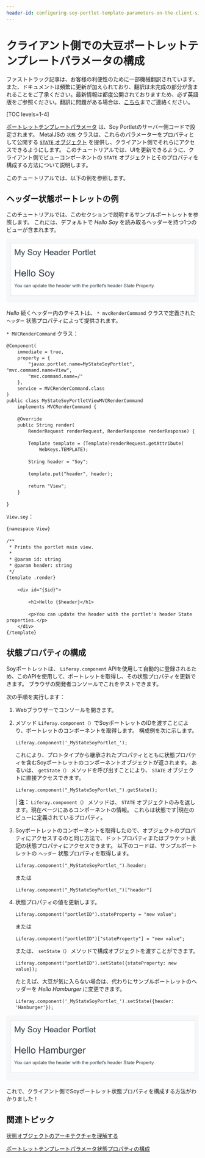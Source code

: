 ```yaml
---
header-id: configuring-soy-portlet-template-parameters-on-the-client-side
---
```


# クライアント側での大豆ポートレットテンプレートパラメータの構成

<p class="alert alert-info"><span class="wysiwyg-color-blue120">ファストトラック記事は、お客様の利便性のために一部機械翻訳されています。また、ドキュメントは頻繁に更新が加えられており、翻訳は未完成の部分が含まれることをご了承ください。最新情報は都度公開されておりますため、必ず英語版をご参照ください。翻訳に問題がある場合は、<a href="mailto:support-content-jp@liferay.com">こちら</a>までご連絡ください。</span></p>

[TOC levels=1-4]

[ポートレットテンプレートパラメータ](/docs/7-1/tutorials/-/knowledge_base/t/creating-a-soy-portlet#using-portlet-template-parameters-in-the-soy-template) は、Soy Portletのサーバー側コードで設定されます。 MetalJSの `状態` クラスは、これらのパラメーターをプロパティとして公開する [`STATE` オブジェクト](/docs/7-1/tutorials/-/knowledge_base/t/understanding-the-state-object-architecture) を提供し、クライアント側でそれらにアクセスできるようにします。 このチュートリアルでは、UIを更新できるように、クライアント側でビューコンポーネントの `STATE` オブジェクトとそのプロパティを構成する方法について説明します。

このチュートリアルでは、以下の例を参照します。

## ヘッダー状態ポートレットの例

このチュートリアルでは、このセクションで説明するサンプルポートレットを参照します。 これには、デフォルトで *Hello Soy* を読み取るヘッダーを持つ1つのビューが含まれます。

![図1：サンプルのSoyポートレットには構成可能なヘッダーがあります。](../../../../images/soy-example-portlet-start.png)

*Hello* 続くヘッダー内のテキストは、 `* mvcRenderCommand` クラスで定義された `ヘッダー` 状態プロパティによって提供されます。

`* MVCRenderCommand` クラス：

    @Component(
        immediate = true,
        property = {
            "javax.portlet.name=MyStateSoyPortlet", "mvc.command.name=View",
            "mvc.command.name=/"
        },
        service = MVCRenderCommand.class
    )
    public class MyStateSoyPortletViewMVCRenderCommand
        implements MVCRenderCommand {
    
        @Override
        public String render(
            RenderRequest renderRequest, RenderResponse renderResponse) {
    
            Template template = (Template)renderRequest.getAttribute(
                WebKeys.TEMPLATE);
    
            String header = "Soy";
    
            template.put("header", header);
    
            return "View";
        }
    
    }

`View.soy`：

    {namespace View}
    
    /**
     * Prints the portlet main view.
     * 
     * @param id: string
     * @param header: string
     */
    {template .render}
    
        <div id="{$id}">
    
            <h1>Hello {$header}</h1>
    
            <p>You can update the header with the portlet's header State properties.</p>
        </div>
    {/template}

## 状態プロパティの構成

Soyポートレットは、 `Liferay.component` APIを使用して自動的に登録されるため、このAPIを使用して、ポートレットを取得し、その状態プロパティを更新できます。 ブラウザの開発者コンソールでこれをテストできます。

次の手順を実行します：

1.  Webブラウザーでコンソールを開きます。

2.  メソッド `Liferay.component（）`でSoyポートレットのIDを渡すことにより、ポートレットのコンポーネントを取得します。 構成例を次に示します。
   
        Liferay.component('_MyStateSoyPortlet_');

    これにより、プロトタイプから継承されたプロパティとともに状態プロパティを含むSoyポートレットのコンポーネントオブジェクトが返されます。 あるいは、 `getState（）` メソッドを呼び出すことにより、 `STATE` オブジェクトに直接アクセスできます。
   
        Liferay.component("_MyStateSoyPortlet_").getState();

    | **注：** `Liferay.component（）` メソッドは、 `STATE` オブジェクトのみを返します。現在ページにあるコンポーネントの情報。 これらは状態です|現在のビューに定義されているプロパティ。

3.  Soyポートレットのコンポーネントを取得したので、オブジェクトのプロパティにアクセスするのと同じ方法で、ドットプロパティまたはブラケット表記の状態プロパティにアクセスできます。 以下のコードは、サンプルポートレットの `ヘッダー` 状態プロパティを取得します。
   
        Liferay.component("_MyStateSoyPortlet_").header;

    または
   
        Liferay.component("_MyStateSoyPortlet_")["header"]

4.  状態プロパティの値を更新します。
   
        Liferay.component("portletID").stateProperty = "new value";

    または
   
        Liferay.component("portletID")["stateProperty"] = "new value";

    または、 `setState（）` メソッドで構成オブジェクトを渡すことができます。
   
        Liferay.component("portletID").setState({stateProperty: new value});

    たとえば、大豆が気に入らない場合は、代わりにサンプルポートレットのヘッダーを *Hello Hamburger* に変更できます。
   
        Liferay.component('_MyStateSoyPortlet_').setState({header: 'Hamburger'});

![図2：クライアント側でサンプルポートレットのヘッダー状態プロパティを変更できます。](../../../../images/soy-example-portlet-fin.png)

これで、クライアント側でSoyポートレット状態プロパティを構成する方法がわかりました！

## 関連トピック

[状態オブジェクトのアーキテクチャを理解する](/docs/7-1/tutorials/-/knowledge_base/t/understanding-the-state-object-architecture)

[ポートレットテンプレートパラメータ状態プロパティの構成](/docs/7-1/tutorials/-/knowledge_base/t/configuring-portlet-template-parameter-state-properties)
